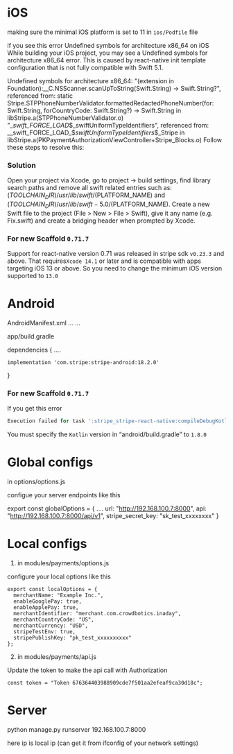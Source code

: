 # iOS
making sure the minimal iOS platform is set to 11 in `ios/Podfile` file

if you see this error
Undefined symbols for architecture x86_64 on iOS
While building your iOS project, you may see a Undefined symbols for architecture x86_64 error. This is caused by react-native init template configuration that is not fully compatible with Swift 5.1.

Undefined symbols for architecture x86_64:
  "(extension in Foundation):__C.NSScanner.scanUpToString(Swift.String) -> Swift.String?", referenced from:
      static Stripe.STPPhoneNumberValidator.formattedRedactedPhoneNumber(for: Swift.String, forCountryCode: Swift.String?) -> Swift.String in libStripe.a(STPPhoneNumberValidator.o)
  "__swift_FORCE_LOAD_$_swiftUniformTypeIdentifiers", referenced from:
      __swift_FORCE_LOAD_$_swiftUniformTypeIdentifiers_$_Stripe in libStripe.a(PKPaymentAuthorizationViewController+Stripe_Blocks.o)
Follow these steps to resolve this:

### Solution
Open your project via Xcode, go to project -> build settings, find library search paths and remove all swift related entries such as: $(TOOLCHAIN_DIR)/usr/lib/swift/$(PLATFORM_NAME) and $(TOOLCHAIN_DIR)/usr/lib/swift-5.0/$(PLATFORM_NAME).
Create a new Swift file to the project (File > New > File > Swift), give it any name (e.g. Fix.swift) and create a bridging header when prompted by Xcode.

### For new Scaffold `0.71.7`

Support for react-native version 0.71 was released in stripe sdk `v0.23.3` and above. That requires`Xcode 14.1` or later and is compatible with apps targeting iOS 13 or above. So you need to change the minimum iOS version supported to `13.0`

# Android
AndroidManifest.xml
<application>
...
<meta-data
        android:name="com.google.android.gms.wallet.api.enabled"
        android:value="true" />
...
</application>


app/build.gradle

dependencies {
    ....
    
    implementation 'com.stripe:stripe-android:18.2.0'

}

### For new Scaffold `0.71.7`

If you get this error

```powershell
Execution failed for task ':stripe_stripe-react-native:compileDebugKotlin'.
```

You must specify the `Kotlin` version in “android/build.gradle” to `1.8.0`

# Global configs
in options/options.js

configue your server endpoints like this

export const globalOptions = {
  ....
  url: "http://192.168.100.7:8000",
  api: "http://192.168.100.7:8000/api/v1",
  stripe_secret_key: "sk_test_xxxxxxxx"
}

# Local configs
1. in modules/payments/options.js

configure your local options like this

```
export const localOptions = {
  merchantName: "Example Inc.",
  enableGooglePay: true,
  enableApplePay: true,
  merchantIdentifier: "merchant.com.crowdbotics.inaday",
  merchantCountryCode: "US",
  merchantCurrency: "USD",
  stripeTestEnv: true,
  stripePublishKey: "pk_test_xxxxxxxxxx"
};
```

2. in modules/payments/api.js

Update the token to make the api call with Authorization
```
const token = "Token 676364403988909cde7f501aa2efeaf9ca30d18c";
```
# Server

python manage.py runserver 192.168.100.7:8000

here ip is local ip (can get it from ifconfig of your network settings)
